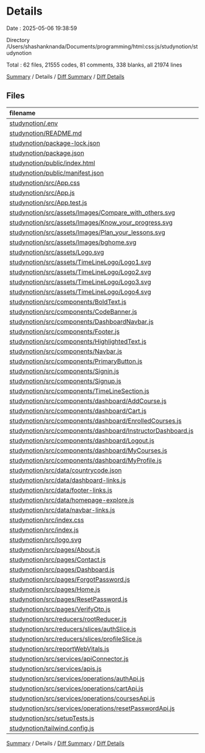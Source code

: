 # Details

Date : 2025-05-06 19:38:59

Directory /Users/shashanknanda/Documents/programming/html:css:js/studynotion/studynotion

Total : 62 files,  21555 codes, 81 comments, 338 blanks, all 21974 lines

[Summary](results.md) / Details / [Diff Summary](diff.md) / [Diff Details](diff-details.md)

## Files
| filename | language | code | comment | blank | total |
| :--- | :--- | ---: | ---: | ---: | ---: |
| [studynotion/.env](/studynotion/.env) | Properties | 1 | 0 | 0 | 1 |
| [studynotion/README.md](/studynotion/README.md) | Markdown | 38 | 0 | 33 | 71 |
| [studynotion/package-lock.json](/studynotion/package-lock.json) | JSON | 18,108 | 0 | 1 | 18,109 |
| [studynotion/package.json](/studynotion/package.json) | JSON | 52 | 0 | 1 | 53 |
| [studynotion/public/index.html](/studynotion/public/index.html) | HTML | 20 | 23 | 1 | 44 |
| [studynotion/public/manifest.json](/studynotion/public/manifest.json) | JSON | 25 | 0 | 1 | 26 |
| [studynotion/src/App.css](/studynotion/src/App.css) | CSS | 43 | 0 | 8 | 51 |
| [studynotion/src/App.js](/studynotion/src/App.js) | JavaScript | 53 | 0 | 7 | 60 |
| [studynotion/src/App.test.js](/studynotion/src/App.test.js) | JavaScript | 7 | 0 | 2 | 9 |
| [studynotion/src/assets/Images/Compare\_with\_others.svg](/studynotion/src/assets/Images/Compare_with_others.svg) | XML | 52 | 0 | 1 | 53 |
| [studynotion/src/assets/Images/Know\_your\_progress.svg](/studynotion/src/assets/Images/Know_your_progress.svg) | XML | 45 | 0 | 1 | 46 |
| [studynotion/src/assets/Images/Plan\_your\_lessons.svg](/studynotion/src/assets/Images/Plan_your_lessons.svg) | XML | 86 | 0 | 1 | 87 |
| [studynotion/src/assets/Images/bghome.svg](/studynotion/src/assets/Images/bghome.svg) | XML | 71 | 0 | 1 | 72 |
| [studynotion/src/assets/Logo.svg](/studynotion/src/assets/Logo.svg) | XML | 21 | 0 | 1 | 22 |
| [studynotion/src/assets/TimeLineLogo/Logo1.svg](/studynotion/src/assets/TimeLineLogo/Logo1.svg) | XML | 3 | 0 | 1 | 4 |
| [studynotion/src/assets/TimeLineLogo/Logo2.svg](/studynotion/src/assets/TimeLineLogo/Logo2.svg) | XML | 3 | 0 | 1 | 4 |
| [studynotion/src/assets/TimeLineLogo/Logo3.svg](/studynotion/src/assets/TimeLineLogo/Logo3.svg) | XML | 3 | 0 | 1 | 4 |
| [studynotion/src/assets/TimeLineLogo/Logo4.svg](/studynotion/src/assets/TimeLineLogo/Logo4.svg) | XML | 3 | 0 | 1 | 4 |
| [studynotion/src/components/BoldText.js](/studynotion/src/components/BoldText.js) | JavaScript | 9 | 0 | 3 | 12 |
| [studynotion/src/components/CodeBanner.js](/studynotion/src/components/CodeBanner.js) | JavaScript | 56 | 0 | 7 | 63 |
| [studynotion/src/components/DashboardNavbar.js](/studynotion/src/components/DashboardNavbar.js) | JavaScript | 58 | 16 | 10 | 84 |
| [studynotion/src/components/Footer.js](/studynotion/src/components/Footer.js) | JavaScript | 40 | 0 | 3 | 43 |
| [studynotion/src/components/HighlightedText.js](/studynotion/src/components/HighlightedText.js) | JavaScript | 9 | 0 | 3 | 12 |
| [studynotion/src/components/Navbar.js](/studynotion/src/components/Navbar.js) | JavaScript | 81 | 0 | 9 | 90 |
| [studynotion/src/components/PrimaryButton.js](/studynotion/src/components/PrimaryButton.js) | JavaScript | 9 | 0 | 3 | 12 |
| [studynotion/src/components/Signin.js](/studynotion/src/components/Signin.js) | JavaScript | 84 | 7 | 10 | 101 |
| [studynotion/src/components/Signup.js](/studynotion/src/components/Signup.js) | JavaScript | 144 | 7 | 17 | 168 |
| [studynotion/src/components/TimeLineSection.js](/studynotion/src/components/TimeLineSection.js) | JavaScript | 68 | 0 | 5 | 73 |
| [studynotion/src/components/dashboard/AddCourse.js](/studynotion/src/components/dashboard/AddCourse.js) | JavaScript | 9 | 0 | 3 | 12 |
| [studynotion/src/components/dashboard/Cart.js](/studynotion/src/components/dashboard/Cart.js) | JavaScript | 99 | 0 | 12 | 111 |
| [studynotion/src/components/dashboard/EnrolledCourses.js](/studynotion/src/components/dashboard/EnrolledCourses.js) | JavaScript | 46 | 0 | 10 | 56 |
| [studynotion/src/components/dashboard/InstructorDashboard.js](/studynotion/src/components/dashboard/InstructorDashboard.js) | JavaScript | 9 | 0 | 3 | 12 |
| [studynotion/src/components/dashboard/Logout.js](/studynotion/src/components/dashboard/Logout.js) | JavaScript | 9 | 0 | 3 | 12 |
| [studynotion/src/components/dashboard/MyCourses.js](/studynotion/src/components/dashboard/MyCourses.js) | JavaScript | 9 | 0 | 3 | 12 |
| [studynotion/src/components/dashboard/MyProfile.js](/studynotion/src/components/dashboard/MyProfile.js) | JavaScript | 123 | 0 | 19 | 142 |
| [studynotion/src/data/countrycode.json](/studynotion/src/data/countrycode.json) | JSON | 782 | 0 | 0 | 782 |
| [studynotion/src/data/dashboard-links.js](/studynotion/src/data/dashboard-links.js) | JavaScript | 51 | 1 | 2 | 54 |
| [studynotion/src/data/footer-links.js](/studynotion/src/data/footer-links.js) | JavaScript | 55 | 0 | 1 | 56 |
| [studynotion/src/data/homepage-explore.js](/studynotion/src/data/homepage-explore.js) | JavaScript | 117 | 0 | 0 | 117 |
| [studynotion/src/data/navbar-links.js](/studynotion/src/data/navbar-links.js) | JavaScript | 17 | 1 | 1 | 19 |
| [studynotion/src/index.css](/studynotion/src/index.css) | CSS | 3 | 0 | 0 | 3 |
| [studynotion/src/index.js](/studynotion/src/index.js) | JavaScript | 21 | 3 | 4 | 28 |
| [studynotion/src/logo.svg](/studynotion/src/logo.svg) | XML | 1 | 0 | 0 | 1 |
| [studynotion/src/pages/About.js](/studynotion/src/pages/About.js) | JavaScript | 175 | 0 | 19 | 194 |
| [studynotion/src/pages/Contact.js](/studynotion/src/pages/Contact.js) | JavaScript | 137 | 0 | 12 | 149 |
| [studynotion/src/pages/Dashboard.js](/studynotion/src/pages/Dashboard.js) | JavaScript | 22 | 1 | 6 | 29 |
| [studynotion/src/pages/ForgotPassword.js](/studynotion/src/pages/ForgotPassword.js) | JavaScript | 63 | 0 | 12 | 75 |
| [studynotion/src/pages/Home.js](/studynotion/src/pages/Home.js) | JavaScript | 172 | 0 | 25 | 197 |
| [studynotion/src/pages/ResetPassword.js](/studynotion/src/pages/ResetPassword.js) | JavaScript | 92 | 0 | 11 | 103 |
| [studynotion/src/pages/VerifyOtp.js](/studynotion/src/pages/VerifyOtp.js) | JavaScript | 72 | 0 | 7 | 79 |
| [studynotion/src/reducers/rootReducer.js](/studynotion/src/reducers/rootReducer.js) | JavaScript | 8 | 0 | 2 | 10 |
| [studynotion/src/reducers/slices/authSlice.js](/studynotion/src/reducers/slices/authSlice.js) | JavaScript | 19 | 0 | 5 | 24 |
| [studynotion/src/reducers/slices/profileSlice.js](/studynotion/src/reducers/slices/profileSlice.js) | JavaScript | 27 | 0 | 5 | 32 |
| [studynotion/src/reportWebVitals.js](/studynotion/src/reportWebVitals.js) | JavaScript | 12 | 0 | 2 | 14 |
| [studynotion/src/services/apiConnector.js](/studynotion/src/services/apiConnector.js) | JavaScript | 15 | 0 | 2 | 17 |
| [studynotion/src/services/apis.js](/studynotion/src/services/apis.js) | JavaScript | 40 | 13 | 12 | 65 |
| [studynotion/src/services/operations/authApi.js](/studynotion/src/services/operations/authApi.js) | JavaScript | 65 | 4 | 14 | 83 |
| [studynotion/src/services/operations/cartApi.js](/studynotion/src/services/operations/cartApi.js) | JavaScript | 36 | 0 | 2 | 38 |
| [studynotion/src/services/operations/coursesApi.js](/studynotion/src/services/operations/coursesApi.js) | JavaScript | 14 | 0 | 2 | 16 |
| [studynotion/src/services/operations/resetPasswordApi.js](/studynotion/src/services/operations/resetPasswordApi.js) | JavaScript | 35 | 0 | 3 | 38 |
| [studynotion/src/setupTests.js](/studynotion/src/setupTests.js) | JavaScript | 1 | 4 | 1 | 6 |
| [studynotion/tailwind.config.js](/studynotion/tailwind.config.js) | JavaScript | 7 | 1 | 2 | 10 |

[Summary](results.md) / Details / [Diff Summary](diff.md) / [Diff Details](diff-details.md)